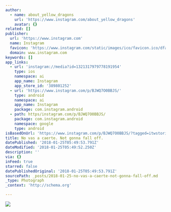 ```yaml
---
author:
  - name: about_yellow_dragons
    url: 'https://www.instagram.com/about_yellow_dragons'
    avatar: {}
related: []
publisher:
  url: 'https://www.instagram.com'
  name: Instagram
  favicon: 'https://www.instagram.com/static/images/ico/favicon.ico/dfa85bb1fd63.ico'
  domain: www.instagram.com
keywords: []
app_links:
  - url: 'instagram://media?id=1321317979778191954'
    type: ios
    namespace: ai
    app_name: Instagram
    app_store_id: '389801252'
  - url: 'https://www.instagram.com/p/BJWQ7O0BBJS/'
    type: android
    namespace: ai
    app_name: Instagram
    package: com.instagram.android
  - path: https/instagram.com/p/BJWQ7O0BBJS/
    package: com.instagram.android
    namespace: google
    type: android
isBasedOnUrl: 'https://www.instagram.com/p/BJWQ7O0BBJS/?tagged=itwstories'
title: No vas a caerte. Not gonna fall off.
datePublished: '2018-01-25T05:49:53.791Z'
dateModified: '2018-01-25T05:49:52.250Z'
description: ''
via: {}
inFeed: true
starred: false
datePublishedOriginal: '2018-01-25T05:49:53.791Z'
sourcePath: _posts/2018-01-25-no-vas-a-caerte-not-gonna-fall-off.md
_type: Photograph
_context: 'http://schema.org'

---
```

![](https://scontent-iad3-1.cdninstagram.com/vp/452d9ad26b2093bb9d92c845ab8330d4/5AF4F189/t51.2885-15/e35/13827309_812644168877743_234705188_n.jpg)